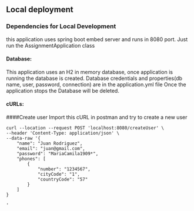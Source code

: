 ## Local deployment
### Dependencies for Local Development
this application uses spring boot embed server and runs in 8080 port.
Just run the AssignmentApplication class

#### Database:
This application uses an H2 in memory database, once application is running the database is created.
Database credentials and properties(db name, user, password, connection) are in the application.yml file
Once the application stops the Database will be deleted.


#### cURLs:
####Create user
Import this cURL in postman and try to create a new user
```
curl --location --request POST 'localhost:8080/createUser' \
--header 'Content-Type: application/json' \
--data-raw '{
    "name": "Juan Rodriguez",
    "email": "juan@gmail.com",
    "password": "MariaCamila1909*",
    "phones": [
        {
            "number": "1234567",
            "cityCode": "1",
            "countryCode": "57"
        }
    ]
}

'
```